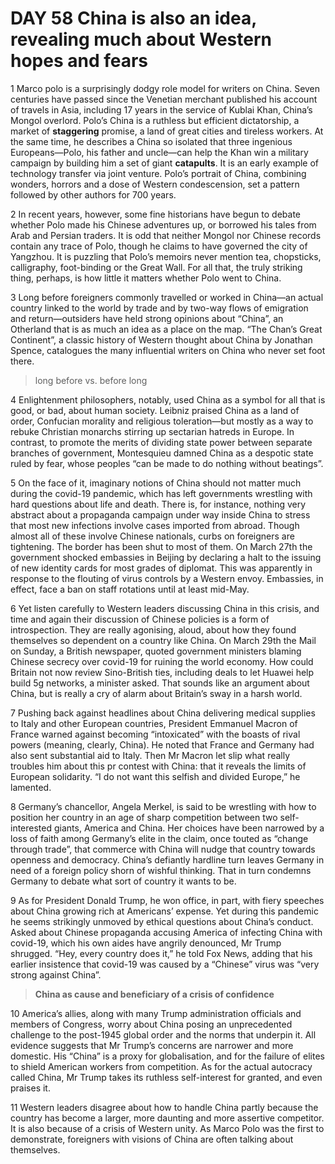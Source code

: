 # DAY 58 China is also an idea, revealing much about Western hopes and fears
1 Marco polo is a surprisingly dodgy role model for writers on China. Seven centuries have passed since the Venetian merchant published his account of travels in Asia, including 17 years in the service of Kublai Khan, China’s Mongol overlord. Polo’s China is a ruthless but efficient dictatorship, a market of **staggering** promise, a land of great cities and tireless workers. At the same time, he describes a China so isolated that three ingenious Europeans—Polo, his father and uncle—can help the Khan win a military campaign by building him a set of giant **catapults**. It is an early example of technology transfer via joint venture. Polo’s portrait of China, combining wonders, horrors and a dose of Western condescension, set a pattern followed by other authors for 700 years.

2 In recent years, however, some fine historians have begun to debate whether Polo made his Chinese adventures up, or borrowed his tales from Arab and Persian traders. It is odd that neither Mongol nor Chinese records contain any trace of Polo, though he claims to have governed the city of Yangzhou. It is puzzling that Polo’s memoirs never mention tea, chopsticks, calligraphy, foot-binding or the Great Wall. For all that, the truly striking thing, perhaps, is how little it matters whether Polo went to China.

3 Long before foreigners commonly travelled or worked in China—an actual country linked to the world by trade and by two-way flows of emigration and return—outsiders have held strong opinions about “China”, an Otherland that is as much an idea as a place on the map. “The Chan’s Great Continent”, a classic history of Western thought about China by Jonathan Spence, catalogues the many influential writers on China who never set foot there.

> long before vs. before long
>

4 Enlightenment philosophers, notably, used China as a symbol for all that is good, or bad, about human society. Leibniz praised China as a land of order, Confucian morality and religious toleration—but mostly as a way to rebuke Christian monarchs stirring up sectarian hatreds in Europe. In contrast, to promote the merits of dividing state power between separate branches of government, Montesquieu damned China as a despotic state ruled by fear, whose peoples “can be made to do nothing without beatings”.

5 On the face of it, imaginary notions of China should not matter much during the covid-19 pandemic, which has left governments wrestling with hard questions about life and death. There is, for instance, nothing very abstract about a propaganda campaign under way inside China to stress that most new infections involve cases imported from abroad. Though almost all of these involve Chinese nationals, curbs on foreigners are tightening. The border has been shut to most of them. On March 27th the government shocked embassies in Beijing by declaring a halt to the issuing of new identity cards for most grades of diplomat. This was apparently in response to the flouting of virus controls by a Western envoy. Embassies, in effect, face a ban on staff rotations until at least mid-May.

6 Yet listen carefully to Western leaders discussing China in this crisis, and time and again their discussion of Chinese policies is a form of introspection. They are really agonising, aloud, about how they found themselves so dependent on a country like China. On March 29th the Mail on Sunday, a British newspaper, quoted government ministers blaming Chinese secrecy over covid-19 for ruining the world economy. How could Britain not now review Sino-British ties, including deals to let Huawei help build 5g networks, a minister asked. That sounds like an argument about China, but is really a cry of alarm about Britain’s sway in a harsh world.

7 Pushing back against headlines about China delivering medical supplies to Italy and other European countries, President Emmanuel Macron of France warned against becoming “intoxicated” with the boasts of rival powers (meaning, clearly, China). He noted that France and Germany had also sent substantial aid to Italy. Then Mr Macron let slip what really troubles him about this pr contest with China: that it reveals the limits of European solidarity. “I do not want this selfish and divided Europe,” he lamented.

8 Germany’s chancellor, Angela Merkel, is said to be wrestling with how to position her country in an age of sharp competition between two self-interested giants, America and China. Her choices have been narrowed by a loss of faith among Germany’s elite in the claim, once touted as “change through trade”, that commerce with China will nudge that country towards openness and democracy. China’s defiantly hardline turn leaves Germany in need of a foreign policy shorn of wishful thinking. That in turn condemns Germany to debate what sort of country it wants to be.

9 As for President Donald Trump, he won office, in part, with fiery speeches about China growing rich at Americans’ expense. Yet during this pandemic he seems strikingly unmoved by ethical questions about China’s conduct. Asked about Chinese propaganda accusing America of infecting China with covid-19, which his own aides have angrily denounced, Mr Trump shrugged. “Hey, every country does it,” he told Fox News, adding that his earlier insistence that covid-19 was caused by a “Chinese” virus was “very strong against China”.

> **China as cause and beneficiary of a crisis of confidence**
>

10 America’s allies, along with many Trump administration officials and members of Congress, worry about China posing an unprecedented challenge to the post-1945 global order and the norms that underpin it. All evidence suggests that Mr Trump’s concerns are narrower and more domestic. His “China” is a proxy for globalisation, and for the failure of elites to shield American workers from competition. As for the actual autocracy called China, Mr Trump takes its ruthless self-interest for granted, and even praises it.

11 Western leaders disagree about how to handle China partly because the country has become a larger, more daunting and more assertive competitor. It is also because of a crisis of Western unity. As Marco Polo was the first to demonstrate, foreigners with visions of China are often talking about themselves.

